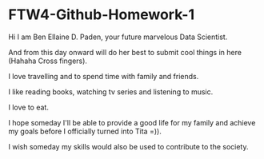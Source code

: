 # FTW4-Github-Homework-1
Hi I am Ben Ellaine D. Paden, your future marvelous Data Scientist. 

And from this day onward will do her best to submit cool things in here (Hahaha Cross fingers). 

I love travelling and to spend time with family and friends. 

I like reading books, watching tv series and listening to music. 

I love to eat.

I hope someday I'll be able to provide a good life for my family and achieve my goals before I officially turned into Tita =)). 

I wish someday my skills would also be used to contribute to the society. 
